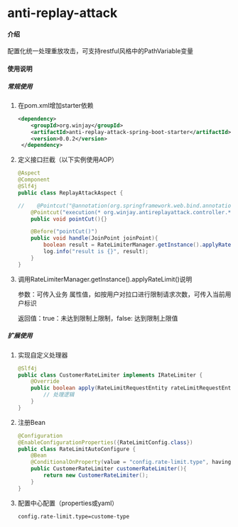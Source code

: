 # anti-replay-attack

#### 介绍
配置化统一处理重放攻击，可支持restful风格中的PathVariable变量



#### 使用说明

##### 常规使用

1. 在pom.xml增加starter依赖

   ```xml
   <dependency>
       <groupId>org.winjay</groupId>
       <artifactId>anti-replay-attack-spring-boot-starter</artifactId>
       <version>0.0.2</version>
    </dependency>
   ```

2. 定义接口拦截（以下实例使用AOP）

   ```java
   @Aspect
   @Component
   @Slf4j
   public class ReplayAttackAspect {
   
   //    @Pointcut("@annotation(org.springframework.web.bind.annotation.RestController)")
       @Pointcut("execution(* org.winjay.antireplayattack.controller.*.*(..))")
       public void pointCut(){}
   
       @Before("pointCut()")
       public void handle(JoinPoint joinPoint){
           boolean result = RateLimiterManager.getInstance().applyRateLimit("userid", "123");
           log.info("result is {}", result);
       }
   }
   ```

   

3. 调用RateLimiterManager.getInstance().applyRateLimit()说明

   参数：可传入业务 属性值，如按用户对拉口进行限制请求次数，可传入当前用户标识

   返回值：true：未达到限制上限制，false: 达到限制上限值

##### 扩展使用

1. 实现自定义处理器

   ```java
   @Slf4j
   public class CustomerRateLimiter implements IRateLimiter {
       @Override
       public boolean apply(RateLimitRequestEntity rateLimitRequestEntity, RateLimitInterfaceDef rateLimitInterfaceDef) {
           // 处理逻辑
       }
   }
   ```
   
 2. 注册Bean

    ```java
    @Configuration
    @EnableConfigurationProperties({RateLimitConfig.class})
    public class RateLimitAutoConfigure {
        @Bean
        @ConditionalOnProperty(value = "config.rate-limit.type", havingValue = "custome-type")
        public CustomerRateLimiter customerRateLimiter(){
            return new CustomerRateLimiter();
        }
    }
    ```

3. 配置中心配置（properties或yaml）

   ```properties
   config.rate-limit.type=custome-type
   ```

   